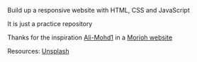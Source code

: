 Build up a responsive website with HTML, CSS and JavaScript

It is just a practice repository 

Thanks for the inspiration <a href="https://github.com/Ali-Mohd1">Ali-Mohd1</a> in a
<a href="https://morioh.com/p/94a32d20b8ac?f=5c21fb01c16e2556b555ab32&fbclid=IwAR0ehMguUeg4nYEQH43k07KnhYl1TD6uUwSHrBlQv_LTDYoY5phJgFspMFI">Morioh website</a>

Resources:
<a href="https://unsplash.com">Unsplash</a>